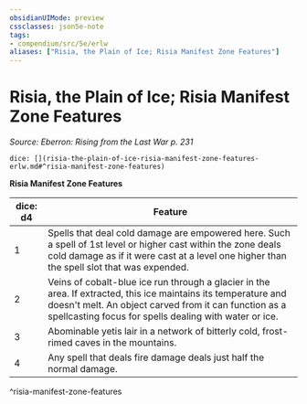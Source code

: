 ```yaml
---
obsidianUIMode: preview
cssclasses: json5e-note
tags:
- compendium/src/5e/erlw
aliases: ["Risia, the Plain of Ice; Risia Manifest Zone Features"]
---
```

# Risia, the Plain of Ice; Risia Manifest Zone Features
*Source: Eberron: Rising from the Last War p. 231* 

`dice: [](risia-the-plain-of-ice-risia-manifest-zone-features-erlw.md#^risia-manifest-zone-features)`

**Risia Manifest Zone Features**

| dice: d4 | Feature |
|----------|---------|
| 1 | Spells that deal cold damage are empowered here. Such a spell of 1st level or higher cast within the zone deals cold damage as if it were cast at a level one higher than the spell slot that was expended. |
| 2 | Veins of cobalt-blue ice run through a glacier in the area. If extracted, this ice maintains its temperature and doesn't melt. An object carved from it can function as a spellcasting focus for spells dealing with water or ice. |
| 3 | Abominable yetis lair in a network of bitterly cold, frost-rimed caves in the mountains. |
| 4 | Any spell that deals fire damage deals just half the normal damage. |
^risia-manifest-zone-features